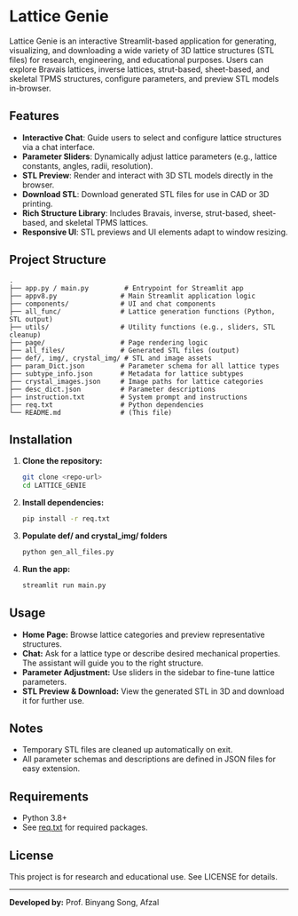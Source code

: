 # Lattice Genie

Lattice Genie is an interactive Streamlit-based application for generating, visualizing, and downloading a wide variety of 3D lattice structures (STL files) for research, engineering, and educational purposes. Users can explore Bravais lattices, inverse lattices, strut-based, sheet-based, and skeletal TPMS structures, configure parameters, and preview STL models in-browser.

## Features

- **Interactive Chat**: Guide users to select and configure lattice structures via a chat interface.
- **Parameter Sliders**: Dynamically adjust lattice parameters (e.g., lattice constants, angles, radii, resolution).
- **STL Preview**: Render and interact with 3D STL models directly in the browser.
- **Download STL**: Download generated STL files for use in CAD or 3D printing.
- **Rich Structure Library**: Includes Bravais, inverse, strut-based, sheet-based, and skeletal TPMS lattices.
- **Responsive UI**: STL previews and UI elements adapt to window resizing.

## Project Structure

```
.
├── app.py / main.py         # Entrypoint for Streamlit app
├── appv8.py                # Main Streamlit application logic
├── components/             # UI and chat components
├── all_func/               # Lattice generation functions (Python, STL output)
├── utils/                  # Utility functions (e.g., sliders, STL cleanup)
├── page/                   # Page rendering logic
├── all_files/              # Generated STL files (output)
├── def/, img/, crystal_img/ # STL and image assets
├── param_Dict.json         # Parameter schema for all lattice types
├── subtype_info.json       # Metadata for lattice subtypes
├── crystal_images.json     # Image paths for lattice categories
├── desc_dict.json          # Parameter descriptions
├── instruction.txt         # System prompt and instructions
├── req.txt                 # Python dependencies
└── README.md               # (This file)
```

## Installation

1. **Clone the repository:**
   ```sh
   git clone <repo-url>
   cd LATTICE_GENIE
   ```

2. **Install dependencies:**
   ```sh
   pip install -r req.txt
   ```

3. **Populate def/ and crystal_img/ folders**
   ```sh
   python gen_all_files.py
   ```

4. **Run the app:**
   ```sh
   streamlit run main.py
   ```   

## Usage

- **Home Page:** Browse lattice categories and preview representative structures.
- **Chat:** Ask for a lattice type or describe desired mechanical properties. The assistant will guide you to the right structure.
- **Parameter Adjustment:** Use sliders in the sidebar to fine-tune lattice parameters.
- **STL Preview & Download:** View the generated STL in 3D and download it for further use.

## Notes

- Temporary STL files are cleaned up automatically on exit.
- All parameter schemas and descriptions are defined in JSON files for easy extension.

## Requirements

- Python 3.8+
- See [req.txt](req.txt) for required packages.

## License

This project is for research and educational use. See LICENSE for details.

---

**Developed by:** Prof. Binyang Song, Afzal
